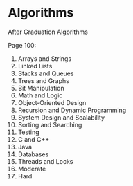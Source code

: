 # Algorithms
After Graduation Algorithms




Page 100:

1) Arrays and Strings
2) Linked Lists
3) Stacks and Queues
4) Trees and Graphs
5) Bit Manipulation
6) Math and Logic
7) Object-Oriented Design
8) Recursion and Dynamic Programming
9) System Design and Scalability
10) Sorting and Searching
11) Testing
12) C and C++
13) Java
14) Databases
15) Threads and Locks
16) Moderate
17) Hard
